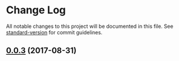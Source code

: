 # Change Log

All notable changes to this project will be documented in this file. See [standard-version](https://github.com/conventional-changelog/standard-version) for commit guidelines.

<a name="0.0.3"></a>
## [0.0.3](https://github.com/gedennis/node-dir-load/compare/v0.0.2...v0.0.3) (2017-08-31)
